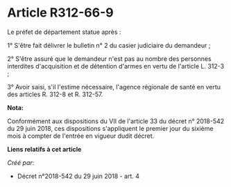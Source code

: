 # Article R312-66-9

Le préfet de département statue après :

1° S'être fait délivrer le bulletin n° 2 du casier judiciaire du demandeur ;

2° S'être assuré que le demandeur n'est pas au nombre des personnes interdites d'acquisition et de détention d'armes en vertu
de l'article L. 312-3 ;

3° Avoir saisi, s'il l'estime nécessaire, l'agence régionale de santé en vertu des articles R. 312-8 et R. 312-57.

**Nota:**

Conformément aux dispositions du VII de l'article 33 du décret n° 2018-542 du 29 juin 2018, ces dispositions s'appliquent le
premier jour du sixième mois à compter de l'entrée en vigueur dudit décret.

**Liens relatifs à cet article**

_Créé par_:

  - Décret n°2018-542 du 29 juin 2018 - art. 4
